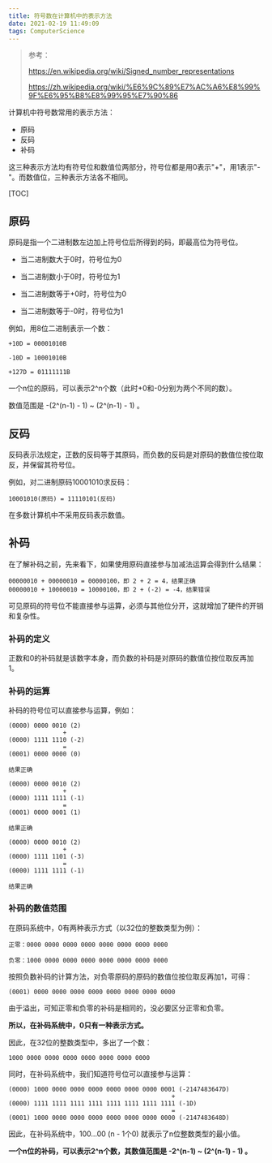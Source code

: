 ```yaml
---
title: 符号数在计算机中的表示方法
date: 2021-02-19 11:49:09
tags: ComputerScience
---
```


> 参考：
>
> https://en.wikipedia.org/wiki/Signed_number_representations
>
> https://zh.wikipedia.org/wiki/%E6%9C%89%E7%AC%A6%E8%99%9F%E6%95%B8%E8%99%95%E7%90%86

计算机中符号数常用的表示方法：

- 原码
- 反码
- 补码

这三种表示方法均有符号位和数值位两部分，符号位都是用0表示"+"，用1表示"-"。而数值位，三种表示方法各不相同。



[TOC]



## 原码

原码是指一个二进制数左边加上符号位后所得到的码，即最高位为符号位。

- 当二进制数大于0时，符号位为0

- 当二进制数小于0时，符号位为1

- 当二进制数等于+0时，符号位为0

- 当二进制数等于-0时，符号位为1



例如，用8位二进制表示一个数：

```
+10D = 00001010B

-10D = 10001010B

+127D = 01111111B
```



一个n位的原码，可以表示2^n个数（此时+0和-0分别为两个不同的数）。

数值范围是 -(2^(n-1) - 1) ~ (2^(n-1) - 1) 。



## 反码

反码表示法规定，正数的反码等于其原码，而负数的反码是对原码的数值位按位取反，并保留其符号位。

例如，对二进制原码10001010求反码：

```
10001010(原码) = 11110101(反码)
```

在多数计算机中不采用反码表示数值。



## 补码

在了解补码之前，先来看下，如果使用原码直接参与加减法运算会得到什么结果：

```
00000010 + 00000010 = 00000100，即 2 + 2 = 4，结果正确
00000010 + 10000010 = 10000100，即 2 + (-2) = -4，结果错误
```

可见原码的符号位不能直接参与运算，必须与其他位分开，这就增加了硬件的开销和复杂性。



### 补码的定义

正数和0的补码就是该数字本身，而负数的补码是对原码的数值位按位取反再加1。



### 补码的运算

补码的符号位可以直接参与运算，例如：

```
(0000) 0000 0010 (2)
  	           +
(0000) 1111 1110 (-2)
  	           =
(0001) 0000 0000 (0)

结果正确
```

```
(0000) 0000 0010 (2)
  	           +
(0000) 1111 1111 (-1)
  	           =
(0001) 0000 0001 (1)

结果正确
```

```
(0000) 0000 0010 (2)
  	           +
(0000) 1111 1101 (-3)
  	           =
(0000) 1111 1111 (-1)

结果正确
```



### 补码的数值范围

在原码系统中，0有两种表示方式（以32位的整数类型为例）：

```
正零：0000 0000 0000 0000 0000 0000 0000 0000

负零：1000 0000 0000 0000 0000 0000 0000 0000
```

按照负数补码的计算方法，对负零原码的原码的数值位按位取反再加1，可得：

```
(0001) 0000 0000 0000 0000 0000 0000 0000 0000
```

由于溢出，可知正零和负零的补码是相同的，没必要区分正零和负零。

**所以，在补码系统中，0只有一种表示方式。**



因此，在32位的整数类型中，多出了一个数：

```
1000 0000 0000 0000 0000 0000 0000 0000
```

同时，在补码系统中，我们知道符号位可以直接参与运算：

```
(0000) 1000 0000 0000 0000 0000 0000 0000 0001 (-2147483647D)
                                             +
(0000) 1111 1111 1111 1111 1111 1111 1111 1111 (-1D)
                                             =
(0001) 1000 0000 0000 0000 0000 0000 0000 0000 (-2147483648D)
```

因此，在补码系统中，100...00 (n - 1个0) 就表示了n位整数类型的最小值。

**一个n位的补码，可以表示2^n个数，其数值范围是 -2^(n-1) ~ (2^(n-1) - 1) 。**

